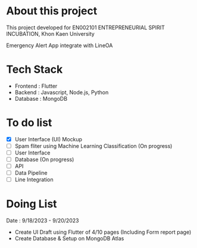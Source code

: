 # About this project
This project developed for EN002101 ENTREPRENEURIAL SPIRIT INCUBATION, Khon Kaen University

Emergency Alert App integrate with LineOA 

# Tech Stack 
- Frontend : Flutter
- Backend : Javascript, Node.js, Python
- Database : MongoDB

# To do list
- [x] User Interface (UI) Mockup
- [ ] Spam fliter using Machine Learning Classification (On progress)
- [ ] User Interface
- [ ] Database (On progress)
- [ ] API
- [ ] Data Pipeline
- [ ] Line Integration

# Doing List
Date : 9/18/2023 - 9/20/2023
- Create UI Draft using Flutter of 4/10 pages (Including Form report page)
- Create Database & Setup on MongoDB Atlas
